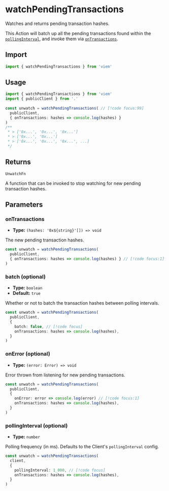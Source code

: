 # watchPendingTransactions

Watches and returns pending transaction hashes.

This Action will batch up all the pending transactions found within the [`pollingInterval`](#pollinginterval-optional), and invoke them via [`onTransactions`](#ontransactions).

## Import

```ts
import { watchPendingTransactions } from 'viem'
```

## Usage

```ts
import { watchPendingTransactions } from 'viem'
import { publicClient } from '.'
 
const unwatch = watchPendingTransactions( // [!code focus:99]
  publicClient,
  { onTransactions: hashes => console.log(hashes) }
)
/**
 * > ['0x...', '0x...', '0x...']
 * > ['0x...', '0x...']
 * > ['0x...', '0x...', '0x...', ...]
 */
```

## Returns

`UnwatchFn`

A function that can be invoked to stop watching for new pending transaction hashes.

## Parameters

### onTransactions

- **Type:** `(hashes: '0x${string}'[]) => void`

The new pending transaction hashes.

```ts
const unwatch = watchPendingTransactions(
  publicClient,
  { onTransactions: hashes => console.log(hashes) } // [!code focus:1]
)
```

### batch (optional)

- **Type:** `boolean`
- **Default:** `true`

Whether or not to batch the transaction hashes between polling intervals.

```ts
const unwatch = watchPendingTransactions(
  publicClient,
  { 
    batch: false, // [!code focus]
    onTransactions: hashes => console.log(hashes),
  }
)
```

### onError (optional)

- **Type:** `(error: Error) => void`

Error thrown from listening for new pending transactions.

```ts
const unwatch = watchPendingTransactions(
  publicClient,
  { 
    onError: error => console.log(error) // [!code focus:1]
    onTransactions: hashes => console.log(hashes),
  }
)
```

### pollingInterval (optional)

- **Type:** `number`

Polling frequency (in ms). Defaults to the Client's `pollingInterval` config.

```ts
const unwatch = watchPendingTransactions(
  client,
  { 
    pollingInterval: 1_000, // [!code focus]
    onTransactions: hashes => console.log(hashes),
  }
)
```